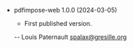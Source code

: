 * pdfimpose-web 1.0.0 (2024-03-05)

    * First published version.

    -- Louis Paternault <spalax@gresille.org>

